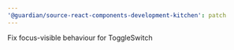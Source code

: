 ```yaml
---
'@guardian/source-react-components-development-kitchen': patch
---
```


Fix focus-visible behaviour for ToggleSwitch
